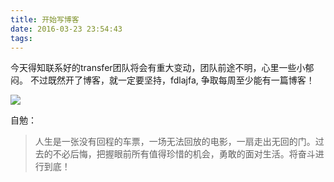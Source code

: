 ```yaml
---
title: 开始写博客
date: 2016-03-23 23:54:43
tags:
---
```


今天得知联系好的transfer团队将会有重大变动，团队前途不明，心里一些小郁闷。
不过既然开了博客，就一定要坚持，fdlajfa, 争取每周至少能有一篇博客！

![](http://7xskzj.com1.z0.glb.clouddn.com/up.jpg?imageView2/1/w/700/h/500/q/75)

<!-- more -->

自勉：
>人生是一张没有回程的车票，一场无法回放的电影，一扇走出无回的门。过去的不必后悔，把握眼前所有值得珍惜的机会，勇敢的面对生活。将奋斗进行到底！
